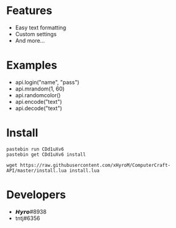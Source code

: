 # Features
* Easy text formatting
* Custom settings
* And more...

# Examples
* api.login("name", "pass")
* api.mrandom(1, 60)
* api.randomcolor()
* api.encode("text")
* api.decode("text")

# Install
```
pastebin run CDd1uXv6
pastebin get CDd1uXv6 install

wget https://raw.githubusercontent.com/xHyroM/ComputerCraft-API/master/install.lua install.lua
```

# Developers
* 𝙃𝙮𝙧𝙤#8938
* tntj#6356
